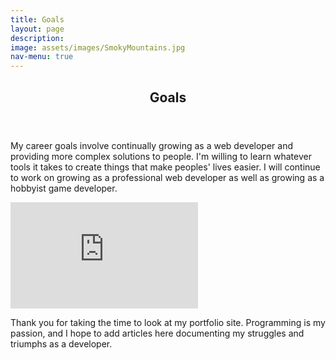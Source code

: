 ```yaml
---
title: Goals
layout: page
description:
image: assets/images/SmokyMountains.jpg
nav-menu: true
---
```

<!-- Main -->
<div id="main" class="alt">

<!-- One -->
<section id="one">
	<div class="inner">
		<header class="major">
			<h1>Goals</h1>
		</header>
	

<p>My career goals involve continually growing as a web developer and providing more complex solutions to people. I'm willing to learn whatever tools it takes to create
things that make peoples' lives easier. I will continue to work on growing as a professional web developer as well as growing as a hobbyist game developer.</p>

<iframe src="https://giphy.com/embed/7J7rmEikrdipqvMWO9" width="300" height="170" frameBorder="0" class="giphy-embed" allowFullScreen></iframe><p><a href="https://giphy.com/gifs/7J7rmEikrdipqvMWO9"></a></p>

<p>Thank you for taking the time to look at my portfolio site. Programming is my passion, and I hope to add articles here documenting my struggles and triumphs as a developer.</p>
</div>
</section>
</div>
